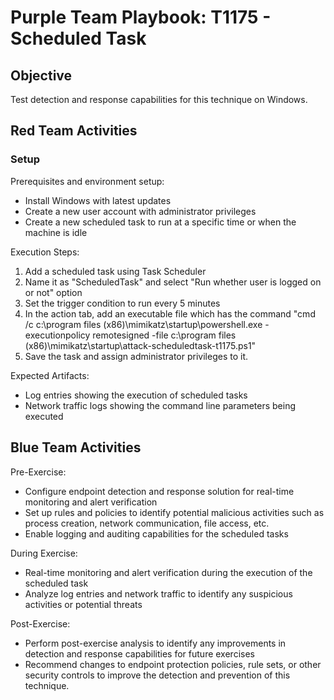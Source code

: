 # Purple Team Playbook: T1175 - Scheduled Task

## Objective
Test detection and response capabilities for this technique on Windows.

## Red Team Activities
### Setup
Prerequisites and environment setup:
- Install Windows with latest updates
- Create a new user account with administrator privileges
- Create a new scheduled task to run at a specific time or when the machine is idle

Execution Steps:
1. Add a scheduled task using Task Scheduler
2. Name it as "ScheduledTask" and select "Run whether user is logged on or not" option
3. Set the trigger condition to run every 5 minutes
4. In the action tab, add an executable file which has the command "cmd /c c:\program files (x86)\mimikatz\startup\powershell.exe -executionpolicy remotesigned -file c:\program files (x86)\mimikatz\startup\attack-scheduledtask-t1175.ps1"
5. Save the task and assign administrator privileges to it.

Expected Artifacts:
- Log entries showing the execution of scheduled tasks
- Network traffic logs showing the command line parameters being executed

## Blue Team Activities
Pre-Exercise:
- Configure endpoint detection and response solution for real-time monitoring and alert verification
- Set up rules and policies to identify potential malicious activities such as process creation, network communication, file access, etc.
- Enable logging and auditing capabilities for the scheduled tasks

During Exercise:
- Real-time monitoring and alert verification during the execution of the scheduled task
- Analyze log entries and network traffic to identify any suspicious activities or potential threats

Post-Exercise:
- Perform post-exercise analysis to identify any improvements in detection and response capabilities for future exercises
- Recommend changes to endpoint protection policies, rule sets, or other security controls to improve the detection and prevention of this technique.